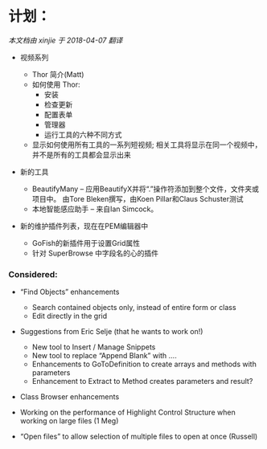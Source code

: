 ﻿计划：
===
_本文档由 xinjie 于 2018-04-07 翻译_

*   视频系列
    *   Thor 简介(Matt)
    *   如何使用 Thor:
        *   安装
        *   检查更新
        *   配置表单
        *   管理器
        *   运行工具的六种不同方式
    *   显示如何使用所有工具的一系列短视频; 相关工具将显示在同一个视频中，并不是所有的工具都会显示出来
*   新的工具

    *   BeautifyMany – 应用BeautifyX并将“.”操作符添加到整个文件，文件夹或项目中。 由Tore Bleken撰写，由Koen Pillar和Claus Schuster测试
    *   本地智能感应助手 – 来自Ian Simcock。
*   新的维护插件列表，现在在PEM编辑器中
    *   GoFish的新插件用于设置Grid属性
    *   针对 SuperBrowse 中字段名的心的插件

### Considered:

*   “Find Objects” enhancements

    *   Search contained objects only, instead of entire form or class
    *   Edit directly in the grid
*   Suggestions from Eric Selje (that he wants to work on!)

    *   New tool to Insert / Manage Snippets
    *   New tool to replace “Append Blank” with ….
    *   Enhancements to GoToDefinition to create arrays and methods with parameters
    *   Enhancement to Extract to Method creates parameters and result?

*   Class Browser enhancements
*   Working on the performance of Highlight Control Structure when working on large files (1 Meg)
*   “Open files” to allow selection of multiple files to open at once (Russell)



